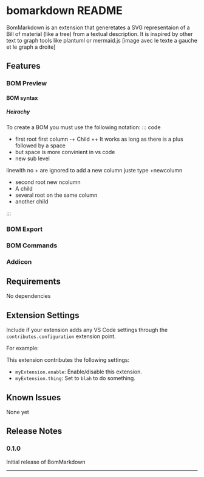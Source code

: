 # bomarkdown README

BomMarkdown is an extension that generetates a SVG representaion of a Bill of material (like a tree) from a textual description. It is inspired by other text to graph tools like plantuml or mermaid.js
 [image avec le texte a gauche et le graph a droite]

## Features

### BOM Preview

#### BOM syntax

##### Heirachy

To create a BOM you must use the following notation:
::: code
+ first root first column
-+ Child
++ It works as long as there is a plus followed by a space
 + but space is more convinient in vs code
  + new sub level

linewith no + are ignored
to add a new column juste type
+newcolumn
+ second root new ncolumn
 +  A child
+ several root on the same column
 + another child

:::

### BOM Export

### BOM Commands

### Addicon

## Requirements

No dependencies

## Extension Settings

Include if your extension adds any VS Code settings through the `contributes.configuration` extension point.

For example:

This extension contributes the following settings:

* `myExtension.enable`: Enable/disable this extension.
* `myExtension.thing`: Set to `blah` to do something.

## Known Issues

None yet

## Release Notes

### 0.1.0

Initial release of BomMarkdown

---
